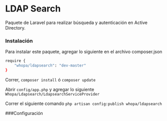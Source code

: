 # LDAP Search

Paquete de Laravel para realizar búsqueda y autenticación en Active Directory.

### Instalación
Para instalar este paquete, agregar lo siguiente en el archivo composer.json

```sh
require {
    "whopa/ldapsearch": "dev-master"
}
```

Correr, `composer install` ó `composer update`

Abrir `config/app.php` y agregar lo siguiente `Whopa/Ldapsearch/LdapsearchServiceProvider`

Correr el siguiente comando `php artisan config:publish whopa/ldapsearch`

###Configuración